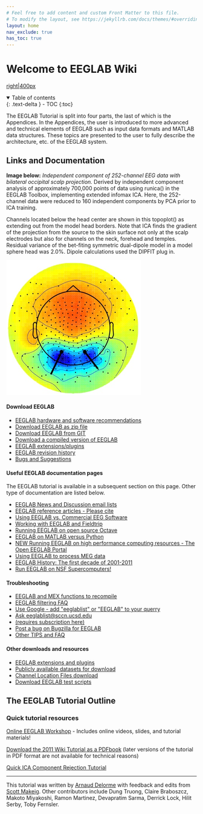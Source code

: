 ```yaml
---
# Feel free to add content and custom Front Matter to this file.
# To modify the layout, see https://jekyllrb.com/docs/themes/#overriding-theme-defaults
layout: home
nav_exclude: true
has_toc: true
---
```

# Welcome to EEGLAB Wiki
[right|400px](/Image:Eeglab_small.jpg "wikilink")

<details open markdown="block">
  <summary>
    Table of contents
  </summary>
  {: .text-delta }
- TOC
{:toc}
</details>

The EEGLAB Tutorial is split into four parts, the last of which is the
Appendices. In the Appendices, the user is introduced to more advanced
and technical elements of EEGLAB such as input data formats and MATLAB
data structures. These topics are presented to the user to fully
describe the architecture, etc. of the EEGLAB system.

## Links and Documentation



**Image below:** *Independent component of 252-channel EEG data
with bilateral occipital scalp projection.* Derived by independent
component analysis of approximately 700,000 points of data using
runica() in the EEGLAB Toolbox, implementing extended infomax ICA. Here,
the 252-channel data were reduced to 160 independent components by PCA
prior to ICA training. 

Channels located below the head center are shown
in this topoplot() as extending out from the model head borders. Note
that ICA finds the gradient of the projection from the source to the
skin surface not only at the scalp electrodes but also for channels on
the neck, forehead and temples. Residual variance of the bet-fiting
symmetric dual-dipole model in a model sphere head was 2.0%. Dipole
calculations used the DIPFIT plug in.

![Image:channel location.jpg](/assets/images/Channel_location.jpg)


#### Download EEGLAB


-    [EEGLAB hardware and software
    recommendations](/EEGLAB_hardware_and_software_recommendations "wikilink")
-   [Download EEGLAB as zip
    file](http://sccn.ucsd.edu/eeglab/download.php)
-    [Download EEGLAB from GIT](/How_to_download_EEGLAB "wikilink")
-    [Download a compiled version of
    EEGLAB](/A13:_Compiled_EEGLAB "wikilink")
-    [EEGLAB extensions/plugins](/EEGLAB_Extensions "wikilink")
-    [EEGLAB revision history](/EEGLAB_revision_history "wikilink")
-    [Bugs and Suggestions](/EEGLAB_Bugs "wikilink")

#### Useful EEGLAB documentation pages

The EEGLAB tutorial is available in a subsequent section on this page.
Other type of documentation are listed below.

-    [EEGLAB News and Discussion email lists](/EEGLAB_mailing_lists "wikilink")
-    [EEGLAB reference articles - Please cite](/EEGLAB_References "wikilink")
-    [Using EEGLAB vs. Commercial EEG
    Software](/EEGLAB_vs._Commercial_EEG_Software "wikilink")
-    [Working with EEGLAB and Fieldtrip](/EEGLAB_and_Fieldtrip "wikilink")
-    [Running EEGLAB on open source
    Octave](/Running_EEGLAB_on_Octave "wikilink")
-    [EEGLAB on MATLAB versus Python](/EEGLAB_and_python "wikilink")
-    [NEW Running EEGLAB on high performance computing resources - The Open EEGLAB Portal](/EEGLAB_and_high_performance_computing "wikilink")
-    [Using EEGLAB to process MEG data](/EEGLAB_and_MEG_data "wikilink")
-    [EEGLAB History: The first decade of
    2001-2011](/The_first_decade_of_EEGLAB "wikilink")
-    [Run EEGLAB on NSF
    Supercomputers\!](https://sccn.ucsd.edu/wiki/EEGLAB_on_NSG)

#### Troubleshooting

-    [EEGLAB and MEX functions to recompile](/Mex_EEGLAB "wikilink")
-    [EEGLAB filtering FAQ](/Firfilt_FAQ "wikilink")
-    [Use Google - add "eeglablist" or "EEGLAB" to your
    querry](http://google.com)
-    [Ask eeglablist@sccn.ucsd.edu](mailto:eeglablist@sccn.ucsd.edu)
-    [(requires subscription here)](/EEGLAB_mailing_lists "wikilink")
-    [Post a bug on Bugzilla for EEGLAB](https://sccn.ucsd.edu/bugzilla/)
-    [Other TIPS and FAQ](/TIPS_and_FAQ "wikilink")

#### Other downloads and resources

 - [EEGLAB extensions and
    plugins](/EEGLAB_Extensions_and_plugins "wikilink")
-  [Publicly available datasets for
    download](http://sccn.ucsd.edu/~arno/fam2data/publicly_available_EEG_data.html)
-    [Channel Location Files
    download](/Channel_Location_Files "wikilink")
-    [Download EEGLAB test scripts](/EEGLAB_test_cases "wikilink")

## The EEGLAB Tutorial Outline

### Quick tutorial resources

[Online EEGLAB Workshop](/Online_EEGLAB_Workshop "wikilink") - Includes
online videos, slides, and tutorial materials\!

[Download the 2011 Wiki Tutorial as a
PDFbook](ftp://sccn.ucsd.edu/pub/PDF_EEGLAB_Wiki_Tutorial.pdf) (later
versions of the tutorial in PDF format are not available for technical
reasons)

[Quick ICA Component Rejection
Tutorial](/Quick_Rejection_Tutorial "wikilink")

<hr>

This tutorial was written by [Arnaud
Delorme](mailto:EEGLAB@sccn.ucsd.edu) with feedback and edits from [Scott Makeig](mailto:EEGLAB@sccn.ucsd.edu). Other contributors include Dung Truong, Claire Braboszcz, Makoto Miyakoshi, Ramon Martinez, Devapratim Sarma, Derrick Lock,
Hilit Serby, Toby Fernsler.
